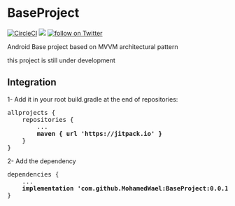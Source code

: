 # BaseProject 
[![CircleCI](https://circleci.com/gh/MohamedWael/BaseProject/tree/master.svg?style=svg)](https://circleci.com/gh/MohamedWael/BaseProject/tree/master) 
[![](https://jitpack.io/v/MohamedWael/BaseProject.svg)](https://jitpack.io/#MohamedWael/BaseProject) 
<a href="https://twitter.com/intent/follow?screen_name=imohamedwael">
        <img src="https://img.shields.io/twitter/follow/imohamedwael?style=social&logo=twitter"
            alt="follow on Twitter"></a>

Android Base project based on MVVM architectural pattern

this project is still under development

## Integration

1- Add it in your root build.gradle at the end of repositories:

<pre>
allprojects {
    repositories {
        ...
        <b>maven { url 'https://jitpack.io' }</b>
    }
}
</pre>

2- Add the dependency

<pre>
dependencies {
    ...
    <b>implementation 'com.github.MohamedWael:BaseProject:0.0.1'</b>
}
</pre>



